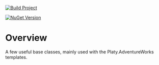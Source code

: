 [![Build Project](https://github.com/tremorscript/Platy.Shared/actions/workflows/ci.yml/badge.svg)](https://github.com/tremorscript/Platy.Shared/actions/workflows/ci.yml)

[![NuGet Version](https://img.shields.io/nuget/v/Platy.Shared?label=Platy.Shared)](https://www.nuget.org/packages/Platy.Shared)

# Overview
A few useful base classes, mainly used with the Platy.AdventureWorks templates.
